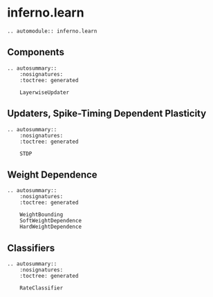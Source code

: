 # inferno.learn

```{eval-rst}
.. automodule:: inferno.learn
```

## Components
```{eval-rst}
.. autosummary::
    :nosignatures:
    :toctree: generated

    LayerwiseUpdater
```

## Updaters, Spike-Timing Dependent Plasticity
```{eval-rst}
.. autosummary::
    :nosignatures:
    :toctree: generated

    STDP
```

## Weight Dependence
```{eval-rst}
.. autosummary::
    :nosignatures:
    :toctree: generated

    WeightBounding
    SoftWeightDependence
    HardWeightDependence
```

## Classifiers
```{eval-rst}
.. autosummary::
    :nosignatures:
    :toctree: generated

    RateClassifier
```